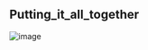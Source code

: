 ## **Putting_it_all_together**

![image](https://user-images.githubusercontent.com/62876278/214005488-e493ea81-f80e-4093-aee8-795cdce49ff7.png)


